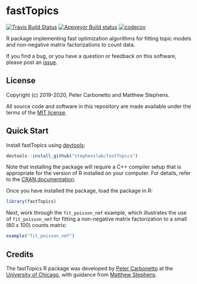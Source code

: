 # fastTopics

[![Travis Build Status](https://travis-ci.org/stephenslab/fastTopics.svg?branch=master)](https://travis-ci.org/stephenslab/fastTopics)
[![Appveyor Build status](https://ci.appveyor.com/api/projects/status/224272mhk5fadgmt?svg=true)](https://ci.appveyor.com/project/pcarbo/fasttopics)
[![codecov](https://codecov.io/gh/stephenslab/fasttopics/branch/master/graph/badge.svg)](https://codecov.io/gh/stephenslab/fasttopics)

R package implementing fast optimization algorithms for fitting topic
models and non-negative matrix factorizations to count data.

If you find a bug, or you have a question or feedback on this software,
please post an [issue][issues].

## License

Copyright (c) 2019-2020, Peter Carbonetto and Matthew Stephens.

All source code and software in this repository are made available
under the terms of the [MIT license][mit-license].

## Quick Start

Install fastTopics using [devtools][devtools]:

```R
devtools::install_github("stephenslab/fastTopics")
```

Note that installing the package will require a C++ compiler setup
that is appropriate for the version of R installed on your
computer. For details, refer to the [CRAN documentation][cran].

Once you have installed the package, load the package in R:

```R
library(fastTopics)
```

Next, work through the `fit_poisson_nmf` example, which illustrates
the use of `fit_poisson_nmf` for fitting a non-negative matrix
factorization to a small (80 x 100) counts matrix:

```R
example("fit_poisson_nmf")
```

## Credits

The fastTopics R package was developed by [Peter Carbonetto][peter] at
the [University of Chicago][uchicago], with guidance from
[Matthew Stephens][matthew].

[mit-license]: https://opensource.org/licenses/mit-license.html
[issues]: https://github.com/stephenslab/fastTopics/issues
[peter]: https://pcarbo.github.io
[matthew]: http://stephenslab.uchicago.edu
[uchicago]: https://www.uchicago.edu
[devtools]: https://github.com/r-lib/devtools
[cran]: https://cran.r-project.org

